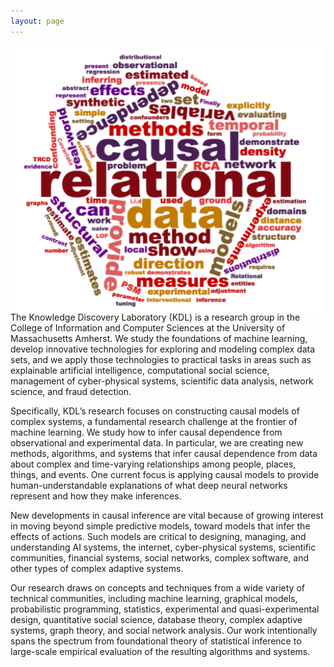```yaml
---
layout: page
---
```


<p>
  <img src="wordcloud.png" width="500" align="left"/>
</p>

The Knowledge Discovery Laboratory (KDL) is a research group in the College of Information and Computer Sciences at the University of Massachusetts Amherst.  We study the foundations of machine learning, develop innovative technologies for exploring and modeling complex data sets, and we apply those technologies to practical tasks in areas such as explainable artificial intelligence, computational social science, management of cyber-physical systems, scientific data analysis, network science, and fraud detection.

Specifically, KDL’s research focuses on constructing causal models of complex systems, a fundamental research challenge at the frontier of machine learning. We study how to infer causal dependence from observational and experimental data.  In particular, we are creating new methods, algorithms, and systems that infer causal dependence from data about complex and time-varying relationships among people, places, things, and events.  One current focus is applying causal models to provide human-understandable explanations of what deep neural networks represent and how they make inferences.

New developments in causal inference are vital because of growing interest in moving beyond simple predictive models, toward models that infer the effects of actions. Such models are critical to designing, managing, and understanding AI systems, the internet, cyber-physical systems, scientific communities, financial systems, social networks, complex software, and other types of complex adaptive systems.

Our research draws on concepts and techniques from a wide variety of technical communities, including machine learning, graphical models, probabilistic programming, statistics, experimental and quasi-experimental design, quantitative social science, database theory, complex adaptive systems, graph theory, and social network analysis.  Our work intentionally spans the spectrum from foundational theory of statistical inference to large-scale empirical evaluation of the resulting algorithms and systems.
